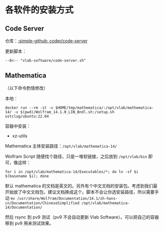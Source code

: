 # 各软件的安装方式

## Code Server

仓库：[:simple-github: coder/code-server](https://github.com/coder/code-server)

更新脚本：

```shell title="pv1:/root/vlab-software/code-server.sh"
--8<-- "vlab-software/code-server.sh"
```

## Mathematica

（以下命令酌情修改）

本地：

```shell
docker run --rm -it -v $HOME/tmp/mathematica/:/opt/vlab/mathematica-14/ -v $(pwd)/Wolfram_14.1.0_LIN_Bndl.sh:/setup.sh ustclug/ubuntu:22.04
```

容器中安装：

- xz-utils

Mathematica 主体安装路径：`/opt/vlab/mathematica-14/`

Wolfram Script 随便找个路径，只是一堆软链接，之后放到 `/opt/vlab/bin` 即可，像这样：

```shell
for i in /opt/vlab/mathematica-14/Executables/*; do ln -sf $i $(basename $i); done
```

默认 mathematica 的文档是英文的。另外有个中文文档的安装包。考虑到我们最开始放了中文文档包，建议文档换成这个。脚本不会让你选安装路径，所以需要手动 `mv /usr/share/Wolfram/Documentation/14.1/zh-hans-cn/Documentation/ChineseSimplified /opt/vlab/mathematica-14/Documentation/`

然后 rsync 到 pv9 测试（pv9 不会自动更新 Vlab Software）。可以把自己的容器移到 pv9 用来测试效果。
